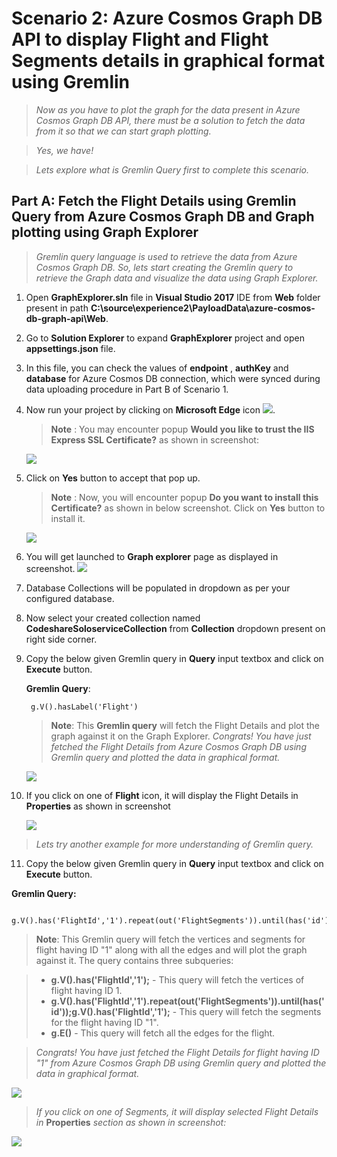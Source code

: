 <page title="Azure Cosmos Graph DB API to display Flight and Flight Segments details in graphical format using Gremlin"/>

# Scenario 2: Azure Cosmos Graph DB API to display Flight and Flight Segments details in graphical format using Gremlin
  > _Now as you have to plot the graph for the data present in Azure Cosmos Graph DB API, there must be a solution to fetch the data from it so that we can start graph plotting._

  > _Yes, we have!_

  > _Lets explore what is Gremlin Query first to complete this scenario._

## Part A: Fetch the Flight Details using Gremlin Query from Azure Cosmos Graph DB and Graph plotting using Graph Explorer

  > _Gremlin query language is used to retrieve the data from Azure Cosmos Graph DB. So, lets start creating the Gremlin query to retrieve the Graph data and visualize the data using Graph Explorer._

1. Open **GraphExplorer.sln** file in **Visual Studio 2017** IDE from **Web** folder present in path **C:\source\experience2\PayloadData\azure-cosmos-db-graph-api\Web**.
1. Go to **Solution Explorer** to expand **GraphExplorer** project and open **appsettings.json** file.
1. In this file, you can check the values of **endpoint** , **authKey** and **database** for Azure Cosmos DB connection, which were synced during data uploading procedure in Part B of Scenario 1.
1. Now run your project by clicking on **Microsoft Edge** icon ![](img/EdgeIcon.png).
   > **Note** :
   You may encounter popup  **Would you like to trust the IIS Express SSL Certificate?** as shown in screenshot:

    ![](img/SSLCertificate.png)

1. Click on **Yes** button to accept that pop up.
    > **Note** : Now, you will encounter popup  **Do you want to install this Certificate?** as shown in below screenshot. Click on **Yes** button to install it. 
   
    ![](img/InstallCertificateWindow.png)

1. You will get launched to **Graph explorer** page as displayed in screenshot.
    ![](img/GraphExplorerWindow.png)
7. Database Collections will be populated in dropdown as per your configured database.
1. Now select your created collection named **CodeshareSoloserviceCollection** from **Collection** dropdown present on right side corner.
1. Copy the below given Gremlin query in **Query** input textbox and click on **Execute** button.

   **Gremlin Query**:
   ```Query
    g.V().hasLabel('Flight')
   ```
   > **Note**: This **Gremlin query** will fetch the Flight Details and plot the graph against it on the Graph Explorer.
   > _Congrats! You have just fetched the Flight Details from Azure Cosmos Graph DB using Gremlin query and plotted the data in graphical format._
  
    ![](img/FlightVerticesOutput.png)

10. If you click on one of **Flight** icon, it will display the Flight Details in **Properties** as shown in screenshot

    ![](img/FlightDetailsOutput.png)


   > _Lets try another example for more understanding of Gremlin query._

11. Copy the below given Gremlin query in **Query** input textbox and click on **Execute** button.

   **Gremlin Query:**
   ```Query
     g.V().has('FlightId','1').repeat(out('FlightSegments')).until(has('id'));g.V().has('FlightId','1');g.E()
   ```

   >**Note**:
   >This Gremlin query will fetch the vertices and segments for flight having ID "1" along with all the edges and will plot the graph against it.
   >The query contains three subqueries:

   > - **g.V().has('FlightId','1');** - This query will fetch the vertices of flight having ID 1.
   > - **g.V().has('FlightId','1').repeat(out('FlightSegments')).until(has('id'));g.V().has('FlightId','1');**  - This query will fetch the segments for the flight having ID "1".
   > - **g.E()**  - This query will fetch all the edges for the flight.

   > _Congrats! You have just fetched the Flight Details for flight having ID "1" from Azure Cosmos Graph DB using Gremlin query and plotted the data in graphical format._

   ![](img/FlightAndSegmentsOutput.png)

   > _If you click on one of Segments, it will display selected Flight Details in_ **Properties** _section as shown in screenshot:_

   ![](img/FlightSegmentsDetailsOutput.png)
